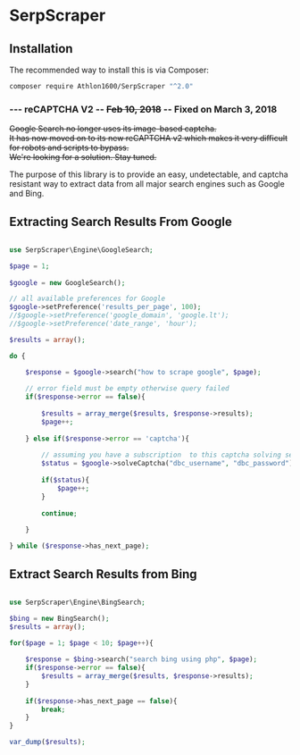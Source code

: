 SerpScraper
===========


## Installation

The recommended way to install this is via Composer:

```bash
composer require Athlon1600/SerpScraper "^2.0"
```

###  --- reCAPTCHA V2 -- ~~Feb 10, 2018~~ -- Fixed on March 3, 2018


~~Google Search no longer uses its image-based captcha.~~  
~~It has now moved on to its new reCAPTCHA v2 which makes it very difficult for robots and scripts to bypass.~~  
~~We're looking for a solution. Stay tuned.~~



The purpose of this library is to provide an easy, undetectable, and captcha resistant way to extract data
from all major search engines such as Google and Bing.

## Extracting Search Results From Google

```php

use SerpScraper\Engine\GoogleSearch;

$page = 1;
	
$google = new GoogleSearch();

// all available preferences for Google
$google->setPreference('results_per_page', 100);
//$google->setPreference('google_domain', 'google.lt');
//$google->setPreference('date_range', 'hour');

$results = array();

do {

	$response = $google->search("how to scrape google", $page);
	
	// error field must be empty otherwise query failed
	if($response->error == false){
	
		$results = array_merge($results, $response->results);
		$page++;
	
	} else if($response->error == 'captcha'){
	
		// assuming you have a subscription  to this captcha solving service: http://www.deathbycaptcha.com
		$status = $google->solveCaptcha("dbc_username", "dbc_password");
		
		if($status){
			$page++;
		}
		
		continue;
		
	}

} while ($response->has_next_page);

```

## Extract Search Results from Bing

```php

use SerpScraper\Engine\BingSearch;

$bing = new BingSearch();
$results = array();

for($page = 1; $page < 10; $page++){
	
	$response = $bing->search("search bing using php", $page);
	if($response->error == false){
		$results = array_merge($results, $response->results);
	}
	
	if($response->has_next_page == false){
		break;
	}
}

var_dump($results);

```
